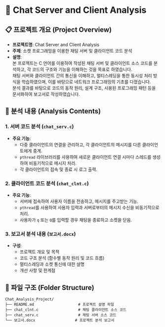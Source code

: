 # 💬 Chat Server and Client Analysis

## 📋 프로젝트 개요 (Project Overview)
- **프로젝트명**: Chat Server and Client Analysis
- **주제**: 소켓 프로그래밍을 이용한 채팅 서버 및 클라이언트 코드 분석
- **설명**:  
  본 프로젝트는 C 언어를 이용하여 작성된 채팅 서버 및 클라이언트 소스 코드를 분석하고, 각 코드의 구조와 기능을 이해하는 것을 목표로 하였습니다.  
  채팅 서버와 클라이언트 간의 통신을 이해하고, 멀티스레딩을 통한 동시성 처리 방식을 학습하였으며, 이를 바탕으로 네트워크 프로그래밍의 기초를 다졌습니다.  
  분석 결과를 바탕으로 코드의 동작 원리, 설계 구조, 사용된 프로그래밍 패턴 등을 문서화하여 보고서로 작성하였습니다.

## 📝 분석 내용 (Analysis Contents)
### 1. **서버 코드 분석 (`chat_serv.c`)**
- **주요 기능**:
  - 다중 클라이언트의 연결을 관리하고, 각 클라이언트의 메시지를 다른 클라이언트에게 중계.
  - `pthread` 라이브러리를 사용하여 새로운 클라이언트 연결 시마다 스레드를 생성하여 비동기적으로 메시지 처리.
  - 각 클라이언트의 접속 및 종료 시 로그 출력.
  

### 2. **클라이언트 코드 분석 (`chat_clnt.c`)**
- **주요 기능**:
  - 서버에 접속하여 사용자 이름을 전송하고, 메시지를 주고받는 기능.
  - `pthread`를 사용하여 사용자 입력과 서버로부터의 메시지 수신을 비동기적으로 처리.
  - 사용자가 `q` 또는 `Q`를 입력할 경우 채팅을 종료하고 소켓을 닫음.
  
### 3. **보고서 분석 내용 (`보고서.docx`)**
- **구성**:
  - 프로젝트 개요 및 목적
  - 코드 구조 분석 (함수별 동작 원리 및 코드 흐름)
  - 멀티스레딩과 소켓 통신에 대한 설명
  - 개선 사항 및 한계점


## 📂 파일 구조 (Folder Structure)
```plaintext
Chat_Analysis_Project/
├── README.md                    # 프로젝트 설명 파일
├── chat_clnt.c                  # 채팅 클라이언트 소스 코드
├── chat_serv.c                  # 채팅 서버 소스 코드
└── 보고서.docx                  # 프로젝트 분석 보고서
